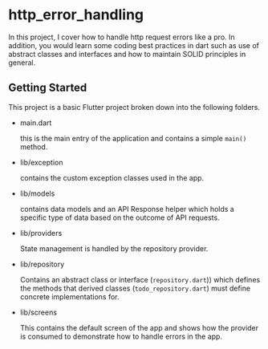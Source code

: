 # http_error_handling

In this project, I cover how to handle http request errors like a pro. In addition, you would learn some coding best practices in dart such as use of abstract classes and interfaces and how to maintain SOLID principles in general. 

## Getting Started

This project is a basic Flutter project broken down into the following folders.

- main.dart

    this is the main entry of the application and contains a simple `main()` method.

- lib/exception

    contains the custom exception classes used in the app.

- lib/models

    contains data models and an API Response helper which holds a specific type of data based on the outcome of API requests.

- lib/providers

    State management is handled by the repository provider.

- lib/repository

    Contains an abstract class or interface (`repository.dart`)) which defines the methods that derived classes (`todo_repository.dart`) must define concrete implementations for.

- lib/screens

    This contains the default screen of the app and shows how the provider is consumed to demonstrate how to handle errors in the app.
